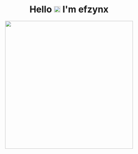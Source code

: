 <h1 align="center">Hello <img src="https://user-images.githubusercontent.com/1303154/88677602-1635ba80-d120-11ea-84d8-d263ba5fc3c0.gif" width="20px" alt="hi"> I'm efzynx</h1>

<p align="center">
  <a href="https://instagram.com/efzyn_">
    <img src="https://i.ibb.co/LZ9QtBx/photo-2022-05-14-19-06-30.jpg" width="400px">
  </a>
</p>

<div align="center">
<p>
  <a href="https://www.facebook.com/RedTripper"> <src="https://img.shields.io/badge/Facebook-%234267B2.svg?&style=for-the-badge&logo=facebook&logoColor=white"></a>
 </p>
</div>
